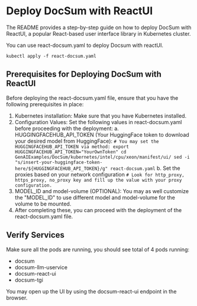 # Deploy DocSum with ReactUI

The README provides a step-by-step guide on how to deploy DocSum with ReactUI, a popular React-based user interface library in Kubernetes cluster.

You can use react-docsum.yaml to deploy Docsum with reactUI.
```
kubectl apply -f react-docsum.yaml
```

## Prerequisites for Deploying DocSum with ReactUI
Before deploying the react-docsum.yaml file, ensure that you have the following prerequisites in place:

1. Kubernetes installation: Make sure that you have Kubernetes installed.
2. Configuration Values: Set the following values in react-docsum.yaml before proceeding with the deployment:
    a. HUGGINGFACEHUB_API_TOKEN (Your HuggingFace token to download your desired model from HuggingFace):
       ```
       # You may set the HUGGINGFACEHUB_API_TOKEN via method:
       export HUGGINGFACEHUB_API_TOKEN="YourOwnToken"
       cd GenAIExamples/DocSum/kubernetes/intel/cpu/xeon/manifest/ui/
       sed -i "s/insert-your-huggingface-token-here/${HUGGINGFACEHUB_API_TOKEN}/g" react-docsum.yaml
       ```
    b. Set the proxies based on your network configuration
       ```
       # Look for http_proxy, https_proxy, no_proxy key and fill up the value with your proxy configuration.
       ```
3. MODEL_ID and model-volume (OPTIONAL): You may as well customize the "MODEL_ID" to use different model and model-volume for the volume to be mounted.
4. After completing these, you can proceed with the deployment of the react-docsum.yaml file.

## Verify Services
Make sure all the pods are running, you should see total of 4 pods running:

- docsum
- docsum-llm-uservice
- docsum-react-ui
- docsum-tgi

You may open up the UI by using the docsum-react-ui endpoint in the browser.
